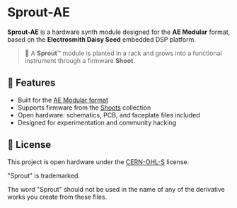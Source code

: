 # Sprout-AE

**Sprout-AE** is a hardware synth module designed for the **AE Modular** format, based on the **Electrosmith Daisy Seed** embedded DSP platform.

> 🌱 A **Sprout**™ module is planted in a rack and grows into a functional instrument through a firmware **Shoot**.

## 🌟 Features
- Built for the [AE Modular format](https://wiki.aemodular.com/#/diy/aemodular-technical-guide.md)
- Supports firmware from the [Shoots](https://github.com/clectric-diy/SHOOTS) collection
- Open hardware: schematics, PCB, and faceplate files included
- Designed for experimentation and community hacking

## 📜 License
This project is open hardware under the [CERN-OHL-S](https://gitlab.com/ohwr/project/cernohl/-/wikis/uploads/b236492596cfc91c12def7d50bbf7da0/cern_ohl_s_v2.pdf) license.

"Sprout" is trademarked.

The word "Sprout" should not be used in the name of any of the derivative works you create from these files.
